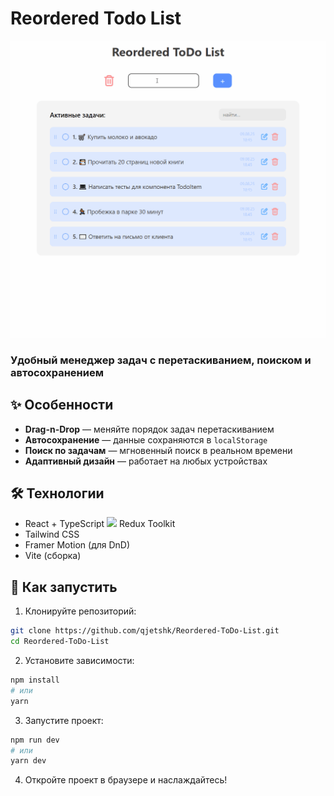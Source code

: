# Reordered Todo List

![Demo GIF](./demo.gif) 

### Удобный менеджер задач с перетаскиванием, поиском и автосохранением

## ✨ Особенности
- **Drag-n-Drop** — меняйте порядок задач перетаскиванием
- **Автосохранение** — данные сохраняются в `localStorage`
- **Поиск по задачам** — мгновенный поиск в реальном времени
- **Адаптивный дизайн** — работает на любых устройствах

## 🛠 Технологии
- React + TypeScript
<img src='https://redux-toolkit.js.org/img/redux.svg' width='100px'> Redux Toolkit
- Tailwind CSS
- Framer Motion (для DnD)
- Vite (сборка)

## 🚀 Как запустить

1. Клонируйте репозиторий:
```bash
git clone https://github.com/qjetshk/Reordered-ToDo-List.git
cd Reordered-ToDo-List
```

2. Установите зависимости:
```bash
npm install
# или
yarn
```

3. Запустите проект:
```bash
npm run dev
# или
yarn dev
```

4. Откройте проект в браузере и наслаждайтесь!
